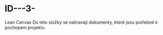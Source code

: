 # ID---3-
Lean Canvas
Do této složky se nahravají dokumenty, které jsou potřebné k pochopení projektu.
